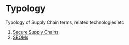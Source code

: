 # Typology
Typology of Supply Chain terms, related technologies etc

1. [Secure Supply Chains](ssc/main.md)
1. [SBOMs](sbom/main.md)
